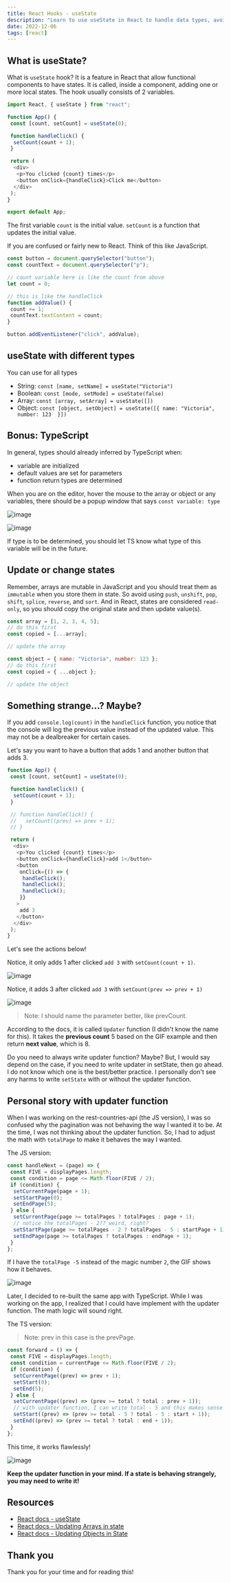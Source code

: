 ```yaml
---
title: React Hooks - useState
description: "Learn to use useState in React to handle data types, avoid mutability in arrays & update state values. Bonus: TypeScript & handling state logging behavior."
date: 2022-12-06
tags: [react]
---
```


## What is useState?

What is `useState` hook? It is a feature in React that allow functional components to have states. It is called, inside a component, adding one or more local states. The hook usually consists of 2 variables.

```js
import React, { useState } from "react";

function App() {
 const [count, setCount] = useState(0);

 function handleClick() {
  setCount(count + 1);
 }

 return (
  <div>
   <p>You clicked {count} times</p>
   <button onClick={handleClick}>Click me</button>
  </div>
 );
}

export default App;
```

The first variable `count` is the initial value. `setCount` is a function that updates the initial value.

If you are confused or fairly new to React. Think of this like JavaScript.

```js
const button = document.querySelector("button");
const countText = document.querySelector("p");

// count variable here is like the count from above
let count = 0;

// this is like the handleClick
function addValue() {
 count += 1;
 countText.textContent = count;
}

button.addEventListener("click", addValue);
```

## useState with different types

You can use for all types

- String: `const [name, setName] = useState("Victoria")`
- Boolean: `const [mode, setMode] = useState(false)`
- Array: `const [array, setArray] = useState([])`
- Object: `const [object, setObject] = useState([{ name: "Victoria", number: 123  }])`

## Bonus: TypeScript

In general, types should already inferred by TypeScript when:

- variable are initialized
- default values are set for parameters
- function return types are determined

When you are on the editor, hover the mouse to the array or object or any variables, there should be a popup window that says `const variable: type`

![image](https://user-images.githubusercontent.com/35031228/206090180-ac27305a-5cc7-4518-8ffa-fc510aeee0fb.png)

![image](https://user-images.githubusercontent.com/35031228/206090385-e1137ca8-cea1-493b-860e-7162330fa70d.png)

If type is to be determined, you should let TS know what type of this variable will be in the future.

## Update or change states

Remember, arrays are mutable in JavaScript and you should treat them as `immutable` when you store them in state. So avoid using `push`, `unshift`, `pop`, `shift`, `splice`, `reverse`, and `sort`. And in React, states are considered `read-only`, so you should copy the original state and then update value(s).

```js
const array = [1, 2, 3, 4, 5];
// do this first
const copied = [...array];

// update the array
```

```js
const object = { name: "Victoria", number: 123 };
// do this first
const copied = { ...object };

// update the object
```

## Something strange...? Maybe?

If you add `console.log(count)` in the `handleClick` function, you notice that the console will log the previous value instead of the updated value. This may not be a dealbreaker for certain cases.

Let's say you want to have a button that adds 1 and another button that adds 3.

```js
function App() {
 const [count, setCount] = useState(0);

 function handleClick() {
  setCount(count + 1);
 }

 // function handleClick() {
 //   setCount((prev) => prev + 1);
 // }

 return (
  <div>
   <p>You clicked {count} times</p>
   <button onClick={handleClick}>add 1</button>
   <button
    onClick={() => {
     handleClick();
     handleClick();
     handleClick();
    }}
   >
    add 3
   </button>
  </div>
 );
}
```

Let's see the actions below!

Notice, it only adds 1 after clicked `add 3` with `setCount(count + 1)`.

![image](https://user-images.githubusercontent.com/35031228/206037427-f2d7bb11-36c0-4065-964d-792458259c4e.gif)

Notice, it adds 3 after clicked `add 3` with `setCount(prev => prev + 1)`

![image](https://user-images.githubusercontent.com/35031228/206037764-ddb487d9-cace-4429-a00a-1c79be1c4049.gif)

> Note: I should name the parameter better, like prevCount.

According to the docs, it is called `Updater` function (I didn't know the name for this). It takes the **previous count** 5 based on the GIF example and then return **next value**, which is 8.

Do you need to always write updater function? Maybe? But, I would say depend on the case, if you need to write updater in setState, then go ahead. I do not know which one is the best/better practice. I personally don't see any harms to write `setState` with or without the updater function.

## Personal story with updater function

When I was working on the rest-countries-api (the JS version), I was so confused why the pagination was not behaving the way I wanted it to be. At the time, I was not thinking about the updater function. So, I had to adjust the math with `totalPage` to make it behaves the way I wanted.

The JS version:

```js
const handleNext = (page) => {
 const FIVE = displayPages.length;
 const condition = page <= Math.floor(FIVE / 2);
 if (condition) {
  setCurrentPage(page + 1);
  setStartPage(0);
  setEndPage(5);
 } else {
  setCurrentPage(page >= totalPages ? totalPages : page + 1);
  // notice the totalPages - 2?? weird, right?
  setStartPage(page >= totalPages - 2 ? totalPages - 5 : startPage + 1);
  setEndPage(page >= totalPages ? totalPages : endPage + 1);
 }
};
```

If I have the `totalPage -5` instead of the magic number `2`, the GIF shows how it behaves.

![image](https://user-images.githubusercontent.com/35031228/206044718-0fdc274b-58ee-47b5-8a1c-5e4c681d6847.gif)

Later, I decided to re-built the same app with TypeScript. While I was working on the app, I realized that I could have implement with the updater function. The math logic will sound right.

The TS version:

> Note: prev in this case is the prevPage.

```ts
const forward = () => {
 const FIVE = displayPages.length;
 const condition = currentPage <= Math.floor(FIVE / 2);
 if (condition) {
  setCurrentPage((prev) => prev + 1);
  setStart(0);
  setEnd(5);
 } else {
  setCurrentPage((prev) => (prev >= total ? total : prev + 1));
  // with updater function, I can write total - 5 and this makes sense to me
  setStart((prev) => (prev >= total - 5 ? total - 5 : start + 1));
  setEnd((prev) => (prev >= total ? total : end + 1));
 }
};
```

This time, it works flawlessly!

![image](https://user-images.githubusercontent.com/35031228/206045208-d23b9ca2-d1a7-4ca2-93ba-0da574aeb180.gif)

**Keep the updater function in your mind. If a state **is behaving **strangely**, you** may need to write it!**

## Resources

- [React docs - useState](https://beta.reactjs.org/apis/react/useState)
- [React docs - Updating Arrays in state](https://beta.reactjs.org/learn/updating-arrays-in-state)
- [React docs - Updating Objects in State](https://beta.reactjs.org/learn/updating-objects-in-state)

## Thank you

Thank you for your time and for reading this!
